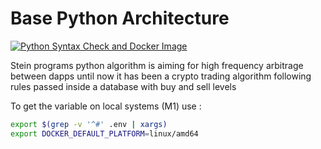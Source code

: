# Base Python Architecture

[![Python Syntax Check and Docker Image](https://github.com/SteinPrograms/base-python-architecture/actions/workflows/workflow.yml/badge.svg)](https://github.com/SteinPrograms/base-python-architecture/actions/workflows/workflow.yml)

Stein programs python algorithm is aiming for high frequency arbitrage between dapps
until now it has been a crypto trading algorithm following rules passed inside a database with buy and sell levels

To get the variable on local systems (M1) use :

```sh
export $(grep -v '^#' .env | xargs)
export DOCKER_DEFAULT_PLATFORM=linux/amd64
```
